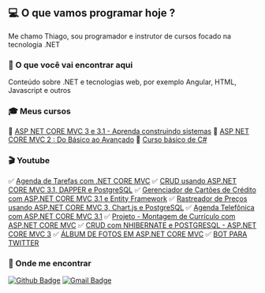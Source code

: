 ## :computer: O que vamos programar hoje ?

Me chamo Thiago, sou programador e instrutor de cursos focado na tecnologia .NET

### :pushpin: O que você vai encontrar aqui

 Conteúdo sobre .NET e tecnologias web, por exemplo Angular, HTML, Javascript e outros
 
 ### :mortar_board: Meus cursos
 
 :scroll: [ASP NET CORE MVC 3 e 3.1 - Aprenda construindo sistemas](https://www.udemy.com/course/asp-net-core-mvc-3-e-31-aprenda-construindo-sistemas/?referralCode=2F845824E6449C6A2FFB)
 :scroll: [ASP NET CORE MVC 2 : Do Básico ao Avançado](https://www.udemy.com/course/asp-net-core-mvc-2-do-basico-ao-avancado/?referralCode=5E84FFECB23F02FF10CD)
 :scroll: [Curso básico de C#](https://www.udemy.com/course/curso-basico-de-csharp/?referralCode=C4D4E0B6A04669D2550B)
 
 ### :clapper: Youtube
 
 :white_check_mark: [Agenda de Tarefas com .NET CORE MVC](https://www.youtube.com/playlist?list=PLTESsx8-vfPkhuSMZ9AeM3R9xNeBoqMBa)
 :white_check_mark: [CRUD usando ASP.NET CORE MVC 3.1, DAPPER e PostgreSQL](https://www.youtube.com/playlist?list=PLTESsx8-vfPmhfPgHKS8xIj5H71732J1x)
 :white_check_mark: [Gerenciador de Cartões de Crédito com ASP.NET CORE MVC 3.1 e Entity Framework](https://www.youtube.com/playlist?list=PLTESsx8-vfPl8f8wUHcmpQ9L86L0bowI_)
 :white_check_mark: [Rastreador de Preços usando ASP.NET CORE MVC 3, Chart.js e PostgreSQL](https://www.youtube.com/playlist?list=PLTESsx8-vfPl8HcBFWw6KjFi-DqYsieGu)
 :white_check_mark: [Agenda Telefônica com ASP.NET CORE MVC 3.1](https://www.youtube.com/playlist?list=PLTESsx8-vfPmgcW5JV3UcPwq-DWiZ_yXp)
 :white_check_mark: [Projeto - Montagem de Currículo com ASP.NET CORE MVC](https://www.youtube.com/playlist?list=PLTESsx8-vfPm9fpOn0ZWCxHVklOjo9Bgg)
 :white_check_mark: [CRUD com NHIBERNATE e POSTGRESQL - ASP.NET CORE MVC 3](https://www.youtube.com/playlist?list=PLTESsx8-vfPlbyARhkVSZVds0iHL0S_sP)
 :white_check_mark: [ÁLBUM DE FOTOS EM ASP.NET CORE MVC](https://www.youtube.com/playlist?list=PLTESsx8-vfPnZ526-KIlroPXb_q8ACL3E)
 :white_check_mark: [BOT PARA TWITTER](https://www.youtube.com/playlist?list=PLTESsx8-vfPmX2-Ix1Q8XuWLoZX2TiKQr)
 
### :email: Onde me encontrar
[![Github Badge](https://img.shields.io/badge/-Github-000?style=flat-square&logo=Github&logoColor=white&link=https://github.com/thiagopaivamed)](https://github.com/thiagopaivamed)
[![Gmail Badge](https://img.shields.io/badge/-Gmail-c14438?style=flat-square&logo=Gmail&logoColor=white&link=mailto:thiagopaivamed@gmail.com)](mailto:thiagopaivamed@gmail.com)
